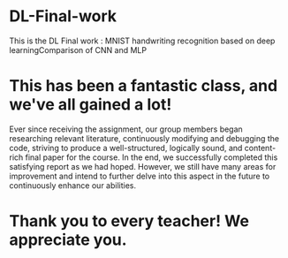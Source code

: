 # DL-Final-work
This is the DL Final work : MNIST handwriting recognition based on deep learningComparison of CNN and MLP

# This has been a fantastic class, and we've all gained a lot! 

Ever since receiving the assignment, our group members began researching relevant literature, continuously modifying and debugging the code, striving to produce a well-structured, logically sound, and content-rich final paper for the course. 
In the end, we successfully completed this satisfying report as we had hoped. 
However, we still have many areas for improvement and intend to further delve into this aspect in the future to continuously enhance our abilities. 

# Thank you to every teacher! We appreciate you.
